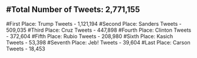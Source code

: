 #Total Number of Tweets: 2,771,155 
---
#First Place: Trump Tweets - 1,121,194
#Second Place: Sanders Tweets - 509,035
#Third Place: Cruz Tweets - 447,898
#Fourth Place: Clinton Tweets - 372,604
#Fifth Place: Rubio Tweets - 208,980
#Sixth Place: Kasich Tweets - 53,398
#Seventh Place: Jeb! Tweets - 39,604
#Last Place: Carson Tweets - 18,453

